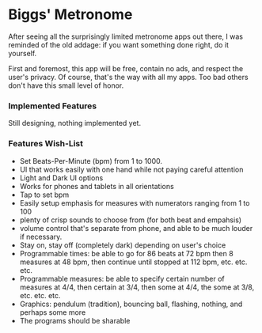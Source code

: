 # Biggs' Metronome
After seeing all the surprisingly limited metronome apps out there, I was reminded of the old addage: if you want something done right, do it yourself.

First and foremost, this app will be free, contain no ads, and respect the user's privacy.  Of course, that's the way with all my apps.  Too bad others don't have this small level of honor.

### Implemented Features
Still designing, nothing implemented yet.

### Features Wish-List
- Set Beats-Per-Minute (bpm) from 1 to 1000.
- UI that works easily with one hand while not paying careful attention
- Light and Dark UI options
- Works for phones and tablets in all orientations
- Tap to set bpm
- Easily setup emphasis for measures with numerators ranging from 1 to 100
- plenty of crisp sounds to choose from (for both beat and empahsis)
- volume control that's separate from phone, and able to be much louder if necessary.
- Stay on, stay off (completely dark) depending on user's choice
- Programmable times: be able to go for 86 beats at 72 bpm then 8 measures at 48 bpm, then continue until stopped at 112 bpm, etc. etc. etc.
- Programmable measures: be able to specify certain number of measures at 4/4, then certain at 3/4, then some at 4/4, the some at 3/8, etc. etc. etc.
- Graphics: pendulum (tradition), bouncing ball, flashing, nothing, and perhaps some more
- The programs should be sharable
